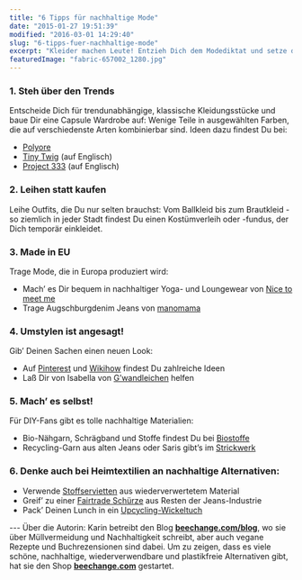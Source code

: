 ```yaml
---
title: "6 Tipps für nachhaltige Mode"
date: "2015-01-27 19:51:39"
modified: "2016-03-01 14:29:40"
slug: "6-tipps-fuer-nachhaltige-mode"
excerpt: "Kleider machen Leute! Entzieh Dich dem Modediktat und setze dabei lieber auf Nachhaltigkeit. Wie das geht ohne, dass es teuer wird?"
featuredImage: "fabric-657002_1280.jpg"
---
```


### 1\. Steh über den Trends

Entscheide Dich für trendunabhängige, klassische Kleidungsstücke und baue Dir eine Capsule Wardrobe auf: Wenige Teile in ausgewählten Farben, die auf verschiedenste Arten kombinierbar sind. Ideen dazu findest Du bei:

*   [Polyore](http://www.polyvore.com/10_piece_wardrobes/collection?id=1675239)
*   [Tiny Twig](http://www.thetinytwig.com/2011/10/02/no-brainer-wardrobe-the-plan/) (auf Englisch)
*   [Project 333](http://theproject333.com/getting-started/) (auf Englisch)

### 2\. Leihen statt kaufen

Leihe Outfits, die Du nur selten brauchst: Vom Ballkleid bis zum Brautkleid - so ziemlich in jeder Stadt findest Du einen Kostümverleih oder -fundus, der Dich temporär einkleidet.

### 3\. Made in EU

Trage Mode, die in Europa produziert wird:

*   Mach’ es Dir bequem in nachhaltiger Yoga- und Loungewear von [Nice to meet me](http://nicetomeetme.at/)
*   Trage Augschburgdenim Jeans von [manomama](http://www.manomama.de/shop/kollektionen/augschburgdenim/)

### 4\. Umstylen ist angesagt!

Gib’ Deinen Sachen einen neuen Look:

*   Auf [Pinterest](http://www.pinterest.com/search/pins/?q=clothes%20restyle&term_meta%5B%5D=clothes%7Ctyped&term_meta%5B%5D=restyle%7Ctyped) und [Wikihow](http://de.wikihow.com/Alte-Kleidungsst%C3%BCcke-wiederverwenden) findest Du zahlreiche Ideen
*   Laß Dir von Isabella von [G’wandleichen](http://www.gwandleichen.com/) helfen

### 5\. Mach’ es selbst!

Für DIY-Fans gibt es tolle nachhaltige Materialien:

*   Bio-Nähgarn, Schrägband und Stoffe findest Du bei [Biostoffe](http://www.biostoffe.at)
*   Recycling-Garn aus alten Jeans oder Saris gibt’s im [Strickwerk](http://www.strickwerk.at/)

### 6\. Denke auch bei Heimtextilien an nachhaltige Alternativen:

*   Verwende [Stoffservietten](http://www.beechange.com/haushalt/235-stoffserviette-upcycling.html) aus wiederverwertetem Material
*   Greif’ zu einer [Fairtrade Schürze](http://www.beechange.com/haushalt/38-fair-trade-jeans-schuerze.html) aus Resten der Jeans-Industrie
*   Pack’ Deinen Lunch in ein [Upcycling-Wickeltuch](http://www.beechange.com/verpackungen/215-furoshiki-stoff-verpackung.html%20)

\--- Über die Autorin: Karin betreibt den Blog [**beechange.com/blog**](http://www.beechange.com/blog/), wo sie über Müllvermeidung und Nachhaltigkeit schreibt, aber auch vegane Rezepte und Buchrezensionen sind dabei. Um zu zeigen, dass es viele schöne, nachhaltige, wiederverwendbare und plastikfreie Alternativen gibt, hat sie den Shop **[beechange.com](http://www.beechange.com/)** gestartet.